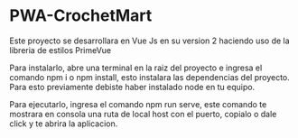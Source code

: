 # PWA-CrochetMart
Este proyecto se desarrollara en Vue Js en su version 2 haciendo uso de la libreria de estilos PrimeVue 

Para instalarlo, abre una terminal en la raiz del proyecto e ingresa el comando npm i o npm install, esto instalara las dependencias del proyecto. Para esto previamente debiste haber instalado node en tu equipo.

Para ejecutarlo, ingresa el comando npm run serve, este comando te mostrara en consola una ruta de local host con el puerto, copialo o dale click y te abrira la aplicacion.
